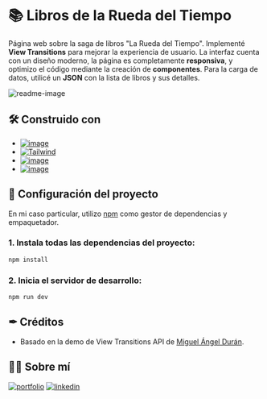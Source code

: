 # 📚 Libros de la Rueda del Tiempo

Página web sobre la saga de libros "La Rueda del Tiempo". Implementé **View Transitions** para mejorar la experiencia de usuario. La interfaz cuenta con un diseño moderno, la página es completamente **responsiva**, y optimizo el código mediante la creación de **componentes**. Para la carga de datos, utilicé un **JSON** con la lista de libros y sus detalles.

![readme-image](https://github.com/ValeHernandezz/wot-books/assets/128721976/e3a67b81-28d1-42ad-8b7a-a063e5ba8c01)


## 🛠 Construido con

- [![image](https://img.shields.io/badge/Astro-0C1222?style=for-the-badge&logo=astro&logoColor=FDFDFE)](https://astro.build)
- [![Tailwind](https://img.shields.io/badge/Tailwind_CSS-38B2AC?style=for-the-badge&logo=tailwind-css&logoColor=white)](https://tailwindcss.com)
- [![image](https://img.shields.io/badge/JavaScript-323330?style=for-the-badge&logo=javascript&logoColor=F7DF1E)](https://developer.mozilla.org/en-US/docs/Web/JavaScript)
- [![image](https://img.shields.io/badge/HTML5-E34F26?style=for-the-badge&logo=html5&logoColor=white)](https://html.com)

## 🚀 Configuración del proyecto

En mi caso particular, utilizo [npm](https://www.npmjs.com) como gestor de dependencias y empaquetador.

### 1. Instala todas las dependencias del proyecto:
```bash
npm install
```

### 2. Inicia el servidor de desarrollo:
```bash 
npm run dev
```

## ✒ Créditos

- Basado en la demo de View Transitions API de [Miguel Ángel Durán](https://github.com/midudev/view-transitions-api-books-demo).


## 👩‍💻 Sobre mí
[![portfolio](https://img.shields.io/badge/my_portfolio-000?style=for-the-badge&logo=ko-fi&logoColor=white)](https://valehernandez.vercel.app)
[![linkedin](https://img.shields.io/badge/linkedin-0A66C2?style=for-the-badge&logo=linkedin&logoColor=white)](https://linkedin.com/in/valentina-hernandez-modino)
